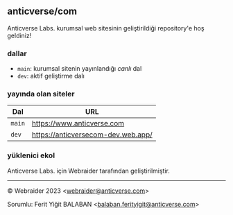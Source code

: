 ## anticverse/com

Anticverse Labs. kurumsal web sitesinin geliştirildiği repository'e hoş geldiniz!

### dallar

- `main`: kurumsal sitenin yayınlandığı *canlı* dal
- `dev`: aktif geliştirme dalı

### yayında olan siteler

| Dal    | URL                                         |
|--------|---------------------------------------------|
| `main` | https://www.anticverse.com                  |
| `dev`  | https://anticversecom-dev.web.app/          |

### yüklenici ekol

Anticverse Labs. için Webraider tarafından geliştirilmiştir.

---

&copy; Webraider 2023 <[webraider@anticverse.com](mailto:webraider@anticverse.com)>

Sorumlu: Ferit Yiğit BALABAN <[balaban.ferityigit@anticverse.com](mailto:balaban.ferityigit@anticverse.com)>
